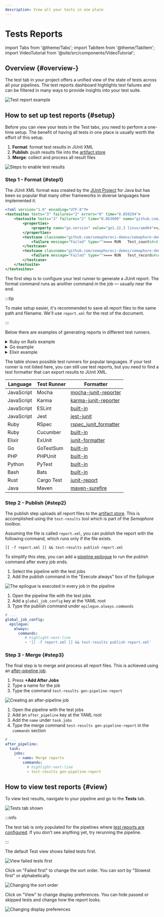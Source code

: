```yaml
---
description: View all your tests in one place
---
```


# Tests Reports

import Tabs from '@theme/Tabs';
import TabItem from '@theme/TabItem';
import VideoTutorial from '@site/src/components/VideoTutorial';

<VideoTutorial title="How to set up test reports" src="https://www.youtube.com/embed/9L0Z9xcKiYU?si=IdSsYfGLU7btYVwq" />

## Overview {#overview-}

The test tab in your project offers a unified view of the state of tests across all your pipelines. The test reports dashboard highlights test failures and can be filtered in many ways to provide insights into your test suite.

![Test report example](./img/test-reports-tab.jpg)

## How to set up test reports {#setup}

Before you can view your tests in the Test tabs, you need to perform a one-time setup. The benefit of having all tests in one place is usually worth the effort of this setup.

1. **Format**: format test results in JUnit XML
2. **Publish**: push results file into the [artifact store](./jobs#artifact)
3. **Merge**: collect and process all result files

![Steps to enable test results](./img/test-reports-steps.jpg)

### Step 1 - Format {#step1}

The JUnit XML format was created by the [JUnit Project](https://junit.org/junit5/) for Java but has been so popular that many other frameworks in diverse languages have implemented it. 

```xml title="Example JUnit Report (report.xml)"
<?xml version="1.0" encoding="UTF-8"?>
<testsuites tests="3" failures="2" errors="0" time="0.850294">
    <testsuite tests="3" failures="2" time="0.063000" name="github.com/semaphoreci-demos/semaphore-demo-go" timestamp="2024-05-27T22:14:24Z">
        <properties>
            <property name="go.version" value="go1.22.3 linux/amd64"></property>
        </properties>
        <testcase classname="github.com/semaphoreci-demos/semaphore-demo-go" name="Test_count" time="0.020000">
            <failure message="Failed" type="">=== RUN   Test_count&#xA;dial tcp [::1]:5432: connect: connection refused&#xA;dial tcp [::1]:5432: connect: connection refused&#xA;dial tcp [::1]:5432: connect: connection refused&#xA;dial tcp [::1]:5432: connect: connection refused&#xA;    main_test.go:84: Select query returned 0&#xA;dial tcp [::1]:5432: connect: connection refused&#xA;--- FAIL: Test_count (0.02s)&#xA;</failure>
        </testcase>
        <testcase classname="github.com/semaphoreci-demos/semaphore-demo-go" name="Test_record" time="0.000000">
            <failure message="Failed" type="">=== RUN   Test_record&#xA;dial tcp [::1]:5432: connect: connection refused&#xA;dial tcp [::1]:5432: connect: connection refused&#xA;Serving: /getdata&#xA;Served: &#xA;    main_test.go:144: Wrong server response!&#xA;dial tcp [::1]:5432: connect: connection refused&#xA;--- FAIL: Test_record (0.00s)&#xA;</failure>
        </testcase>
    </testsuite>
</testsuites>
```

The first step is to configure your test runner to generate a JUnit report. The format command runs as another command in the job — usually near the end. 

:::tip

To make setup easier, it's recommended to save all report files to the same path and filename. We'll use `report.xml` for the rest of the document.

:::

Below there are examples of generating reports in different test runners.

<details>
<summary>Ruby on Rails example</summary>
<div>

To generate JUnit reports on Ruby on Rails projects we need to add the [rspec_junit_formatter](https://github.com/sj26/rspec_junit_formatter) Gem:

```ruby title="Gemfile"

group :development, :test do
  # ...
  gem "rspec_junit_formatter"
end
```

After running `bundle install`, we need to tell RSpec to use the new formatter. We can do this by extending the `.rspec` configuration file:

```ruby title=".rspec"
--format RspecJunitFormatter
--out report.xml
--format documentation
```

Alternatively, we can change pass the configuration via command line arguments:

```shell
bundle exec rspec --format RspecJunitFormatter --out report.xml --format documentation
```

Either way should generate a `report.xml` file at the root of the project.

</div>
</details>

<details>
<summary>Go example</summary>
<div>

A project using [GoTestSum](https://github.com/gotestyourself/gotestsum) as the test runner can generate JUnit reports by `--junitfile` to the test command in the [job](./jobs):

```shell
checkout
go get .
go install gotest.tools/gotestsum
# highlight-next-line
gotestsum --junitfile report.xml
```

</div>
</details>

<details>
<summary>Elixir example</summary>
<div>

To generate JUnit reports for your Elixir project, follow these steps:

1. Add [junit-formatter](https://github.com/victorolinasc/junit-formatter) to your `mix.exs`

    ```elixir title="mix.exs"
    defp deps do
    [
        # ...
        {:junit_formatter, "~> 3.1", only: [:test]}
    ]
    end
    ```

2. Install the dependencies:

    ```shell
    mix deps.get
    ```

3. Extend your `config/test.exs`

    ```elixir title="config/test.exs"
    config :junit_formatter,
        report_dir: "/tmp",
        report_file: "report.xml", 
        print_report_file: true,
        include_filename?: true,
        prepend_project_name?: false,
        include_file_line?: true
    ```

4. Extend your `test/test_helper.exs`

    ```elixir title="test/test_helper.exs"
    ExUnit.configure(formatters: [JUnitFormatter, ExUnit.CLIFormatter])
    ExUnit.start()
    ```

5. Run the tests. This should generate `report.xml`

    ```shell
    mix test
    mv /tmp/report.xml .
    ```

</div>
</details>

The table shows possible test runners for popular languages. If your test runner is not listed here, you can still use test reports, but you need to find a test formatter that can export results to JUnit XML.


| Language   | Test Runner | Formatter                                                                                     |
| ---------- | ----------- | --------------------------------------------------------------------------------------------- |
| JavaScript | Mocha       | [mocha-junit-reporter](https://www.npmjs.com/package/mocha-junit-reporter)                    |
| JavaScript | Karma       | [karma-junit-reporter](https://www.npmjs.com/package/karma-junit-reporter)                    |
| JavaScript | ESLint      | [built-in](https://eslint.org/docs/user-guide/formatters/#junit)                              |
| JavaScript | Jest        | [jest-junit](https://www.npmjs.com/package/jest-junit)                                        |
| Ruby       | RSpec       | [rspec_junit_formatter](https://github.com/sj26/rspec_junit_formatter)                        |
| Ruby       | Cucumber    | [built-in](https://relishapp.com/cucumber/cucumber/docs/formatters/junit-output-formatter)    |
| Elixir     | ExUnit      | [junit-formatter](https://github.com/victorolinasc/junit-formatter)                           |
| Go         | GoTestSum   | [built-in](https://github.com/gotestyourself/gotestsum#junit-xml-output)                      |
| PHP        | PHPUnit     | [built-in](https://phpunit.readthedocs.io/en/9.5/textui.html?highlight=junit)                 |
| Python     | PyTest      | [built-in](https://docs.pytest.org/en/6.2.x/usage.html#creating-junitxml-format-files)        |
| Bash       | Bats        | [built-in](https://bats-core.readthedocs.io/en/latest/usage.html)                             |
| Rust       | Cargo Test  | [junit-report](https://crates.io/crates/junit-report)                                         |
| Java       | Maven       | [maven-surefire](https://maven.apache.org/surefire/maven-surefire-plugin/examples/junit.html) |


### Step 2 - Publish {#step2}

The publish step uploads all report files to the [artifact store](./jobs#artifact). This is accomplished using the `test-results` tool which is part of the *Semaphore toolbox*.

Assuming the file is called `report.xml`, you can publish the report with the following command, which runs only if the file exists.

```shell
[[ -f report.xml ]] && test-results publish report.xml
```

To simplify this step, you can add a [pipeline epilogue](./pipelines#settings) to run the publish command after every job ends.

<Tabs groupId="editor-yaml">
<TabItem value="editor" label="Editor">

1. Select the pipeline with the test jobs
2. Add the publish command in the "Execute always" box of the Epilogue

![The epilogue is executed in every job in the pipeline](./img/test-report-publish.jpg)

</TabItem>
<TabItem value="yaml" label="YAML">

1. Open the pipeline file with the test jobs
2. Add a `global_job_config` key at the YAML root
3. Type the publish command under `epilogue.always.commands`

```yaml title=".semaphore/semaphore.yml"
# ...
global_job_config:
  epilogue:
    always:
      commands:
         # highlight-next-line
         - '[[ -f report.xml ]] && test-results publish report.xml'
```

</TabItem>
</Tabs>

### Step 3 - Merge {#step3}

The final step is to merge and process all report files. This is achieved using an [after-pipeline job](./pipelines#after-pipeline-job).

<Tabs groupId="editor-yaml">
<TabItem value="editor" label="Editor">

1. Press **+Add After Jobs**
2. Type a name for the job
3. Type the command `test-results gen-pipeline-report`

![Creating an after-pipeline job](./img/test-report-after-pipeline-job.jpg)

</TabItem>
<TabItem value="yaml" label="YAML">

1. Open the pipeline with the test jobs
2. Add an `after_pipeline` key at the YAML root
3. Add the `name` under `task.jobs`
4. Type the merge command `test-results gen-pipeline-report` in the `commands` section

```yaml title=".semaphore/semaphore.yml"
# ...
after_pipeline:
  task:
    jobs:
      - name: Merge reports
        commands:
          # highlight-next-line
          - test-results gen-pipeline-report
```

</TabItem>
</Tabs>

## How to view test reports {#view}

To view test results, navigate to your pipeline and go to the **Tests** tab.

![Tests tab shown](./img/test-reports-tab-location.jpg)

:::info

The test tab is only populated for the pipelines where [test reports are configured](#setup). If you don't see anything yet, try rerunning the pipeline.

:::

The default Test view shows failed tests first.

![View failed tests first](./img/test-reports-failed.jpg)

Click on "Failed first" to change the sort order. You can sort by "Slowest first" or alphabetically.

![Changing the sort order](./img/test-reports-sort.jpg)

Click on "View" to change display preferences. You can hide passed or skipped tests and change how the report looks.

![Changing display preferences](./img/test-reports-display.jpg)
